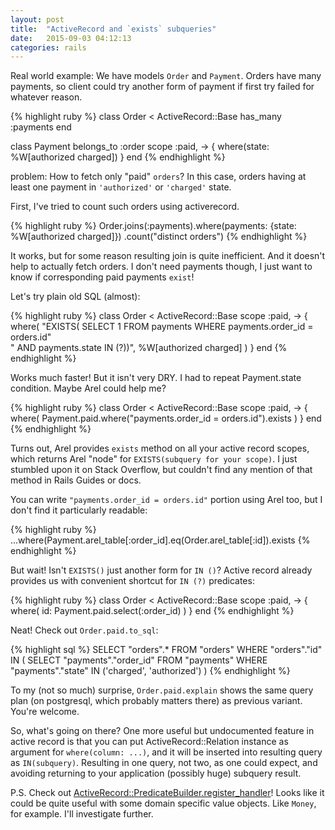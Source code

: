 ```yaml
---
layout: post
title:  "ActiveRecord and `exists` subqueries"
date:   2015-09-03 04:12:13
categories: rails
---
```


Real world example: We have models `Order` and `Payment`.
Orders have many payments, so client could try another form of payment if first
try failed for whatever reason.

{% highlight ruby %}
class Order < ActiveRecord::Base
  has_many :payments
end

class Payment
  belongs_to :order
  scope :paid, -> { where(state: %W[authorized charged]) }
end
{% endhighlight %}

problem: How to fetch only "paid" `orders`? In this case, orders having at least one payment in `'authorized'` or `'charged'` state.

First, I've tried to count such orders using activerecord.

{% highlight ruby %}
Order.joins(:payments).where(payments: {state: %W[authorized charged]})
  .count("distinct orders")
{% endhighlight %}

It works, but for some reason resulting join is quite inefficient. And it doesn't help to actually fetch orders. I don't need payments though, I just want to know if corresponding paid payments `exist`!

Let's try plain old SQL (almost):

{% highlight ruby %}
class Order < ActiveRecord::Base
  scope :paid, -> {
    where(
      "EXISTS( SELECT 1 FROM payments WHERE payments.order_id = orders.id" \
      " AND payments.state IN (?))", %W[authorized charged]
    )
  }
end
{% endhighlight %}

Works much faster! But it isn't very DRY. I had to repeat Payment.state condition. Maybe Arel could help me?

{% highlight ruby %}
class Order < ActiveRecord::Base
  scope :paid, -> {
    where( Payment.paid.where("payments.order_id = orders.id").exists )
  }
end
{% endhighlight %}

Turns out, Arel provides `exists` method on all your active record scopes, which returns Arel "node" for `EXISTS(subquery for your scope)`. I just stumbled upon it on Stack Overflow, but couldn't find any mention
of that method in Rails Guides or docs.

You can write `"payments.order_id = orders.id"` portion using Arel too, but I don't find it particularly readable:

{% highlight ruby %}
  ...where(Payment.arel_table[:order_id].eq(Order.arel_table[:id]).exists
{% endhighlight %}

But wait! Isn't `EXISTS()` just another form for `IN ()`? Active record already provides us with convenient
shortcut for `IN (?)` predicates:

{% highlight ruby %}
class Order < ActiveRecord::Base
  scope :paid, -> { where( id: Payment.paid.select(:order_id) ) }
end
{% endhighlight %}

Neat! Check out `Order.paid.to_sql`:

{% highlight sql %}
SELECT "orders".* FROM "orders" WHERE "orders"."id" IN (
  SELECT "payments"."order_id"
  FROM "payments"
  WHERE "payments"."state" IN ('charged', 'authorized')
)
{% endhighlight %}

To my (not so much) surprise, `Order.paid.explain` shows the same query plan (on postgresql, which probably matters there) as previous variant. You're welcome.

So, what's going on there? One more useful but undocumented feature in active record is that you can put ActiveRecord::Relation
instance as argument for `where(column: ...)`, and it will be inserted into resulting query as `IN(subquery)`.
Resulting in one query, not two, as one could expect, and avoiding returning to your application (possibly
huge) subquery result.

P.S. Check out [ActiveRecord::PredicateBuilder.register_handler](http://apidock.com/rails/v4.2.1/ActiveRecord/PredicateBuilder/register_handler/class)! Looks like it could be quite useful with some domain specific value objects. Like `Money`, for example. I'll investigate further.
